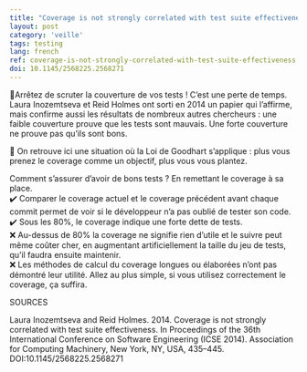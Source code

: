 ```yaml
---
title: "Coverage is not strongly correlated with test suite effectiveness"
layout: post
category: 'veille'
tags: testing
lang: french
ref: coverage-is-not-strongly-correlated-with-test-suite-effectiveness
doi: 10.1145/2568225.2568271
---
```


🔬Arrêtez de scruter la couverture de vos tests ! C’est une perte de temps. Laura Inozemtseva et Reid Holmes ont sorti en 2014 un papier qui l’affirme, mais confirme aussi les résultats de nombreux autres chercheurs : une faible couverture prouve que les tests sont mauvais. Une forte couverture ne prouve pas qu’ils sont bons.  
  
🎯 On retrouve ici une situation où la Loi de Goodhart s’applique : plus vous prenez le coverage comme un objectif, plus vous vous plantez.  
  
Comment s’assurer d’avoir de bons tests ? En remettant le coverage à sa place.  
✔️ Comparer le coverage actuel et le coverage précédent avant chaque commit permet de voir si le développeur n’a pas oublié de tester son code.  
✔️ Sous les 80%, le coverage indique une forte dette de tests.  
❌ Au-dessus de 80% la coverage ne signifie rien d’utile et le suivre peut même coûter cher, en augmentant artificiellement la taille du jeu de tests, qu’il faudra ensuite maintenir.  
❌ Les méthodes de calcul du coverage longues ou élaborées n’ont pas démontré leur utilité. Allez au plus simple, si vous utilisez correctement le coverage, ça suffira.  
  
SOURCES  
  
Laura Inozemtseva and Reid Holmes. 2014. Coverage is not strongly correlated with test suite effectiveness. In Proceedings of the 36th International Conference on Software Engineering (ICSE 2014). Association for Computing Machinery, New York, NY, USA, 435–445. DOI:10.1145/2568225.2568271